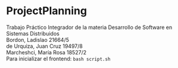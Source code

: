 # ProjectPlanning
Trabajo Práctico Integrador de la materia Desarrollo de Software en Sistemas Distribuidos  
Bordon, Ladislao 21664/5  
de Urquiza, Juan Cruz 19497/8  
Marcheshci, María Rosa 18527/2  
Para inicializar el frontend: ```bash script.sh```